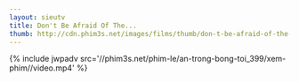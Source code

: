 ```yaml
---
layout: sieutv
title: Don't Be Afraid Of The...
thumb: http://cdn.phim3s.net/images/films/thumb/don-t-be-afraid-of-the-dark-don-t-be-afraid-of-the-dark.jpg
---
```

{% include jwpadv src='//phim3s.net/phim-le/an-trong-bong-toi_399/xem-phim//video.mp4' %}